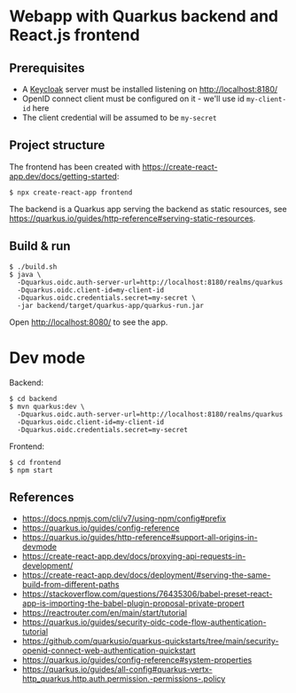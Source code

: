 # Webapp with Quarkus backend and React.js frontend

## Prerequisites

* A [Keycloak](https://www.keycloak.org) server must be installed listening on <http://localhost:8180/>
* OpenID connect client must be configured on it - we'll use id `my-client-id` here
* The client credential will be assumed to be `my-secret`

## Project structure

The frontend has been created with <https://create-react-app.dev/docs/getting-started>:

```shell
$ npx create-react-app frontend
```

The backend is a Quarkus app serving the backend as static resources, see
<https://quarkus.io/guides/http-reference#serving-static-resources>.

## Build & run

```shell
$ ./build.sh
$ java \ 
  -Dquarkus.oidc.auth-server-url=http://localhost:8180/realms/quarkus
  -Dquarkus.oidc.client-id=my-client-id
  -Dquarkus.oidc.credentials.secret=my-secret \
  -jar backend/target/quarkus-app/quarkus-run.jar
```

Open <http://localhost:8080/> to see the app.

# Dev mode

Backend:

```shell
$ cd backend
$ mvn quarkus:dev \
  -Dquarkus.oidc.auth-server-url=http://localhost:8180/realms/quarkus
  -Dquarkus.oidc.client-id=my-client-id
  -Dquarkus.oidc.credentials.secret=my-secret
```

Frontend:

```shell
$ cd frontend
$ npm start
```

## References

* <https://docs.npmjs.com/cli/v7/using-npm/config#prefix>
* <https://quarkus.io/guides/config-reference>
* <https://quarkus.io/guides/http-reference#support-all-origins-in-devmode>
* <https://create-react-app.dev/docs/proxying-api-requests-in-development/>
* <https://create-react-app.dev/docs/deployment/#serving-the-same-build-from-different-paths>
* <https://stackoverflow.com/questions/76435306/babel-preset-react-app-is-importing-the-babel-plugin-proposal-private-propert>
* <https://reactrouter.com/en/main/start/tutorial>
* <https://quarkus.io/guides/security-oidc-code-flow-authentication-tutorial>
* <https://github.com/quarkusio/quarkus-quickstarts/tree/main/security-openid-connect-web-authentication-quickstart>
* <https://quarkus.io/guides/config-reference#system-properties>
* <https://quarkus.io/guides/all-config#quarkus-vertx-http_quarkus.http.auth.permission.-permissions-.policy>